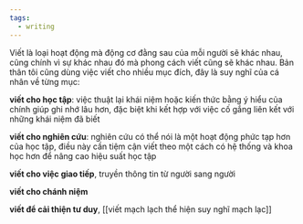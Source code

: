 ```yaml
---
tags:
  - writing
---
```

Viết là loại hoạt động mà động cơ đằng sau của mỗi người sẽ khác nhau, cũng chính vì sự khác nhau đó mà phong cách viết cũng sẽ khác nhau. Bản thân tôi cũng dùng việc viết cho nhiều mục đích, đây là suy nghĩ của cá nhân về từng mục:

**viết cho học tập**: việc thuật lại khái niệm hoặc kiến thức bằng ý hiểu của chính giúp ghi nhớ lâu hơn, đặc biệt khi kết hợp với việc cố gắng liên kết với những khái niệm đã biết 

**viết cho nghiên cứu**: nghiên cứu có thể nói là một hoạt động phức tạp hơn của học tập, điều này cần tiệm cận viết theo một cách có hệ thống và khoa học hơn để nâng cao hiệu suất học tập

**viết cho việc giao tiếp**, truyền thông tin từ người sang người 

**viết cho chánh niệm**

**viết để cải thiện tư duy**, [[viết mạch lạch thể hiện suy nghĩ mạch lạc]]



[^1]:  “Writing is thinking on paper. Anyone who thinks clearly should be able to write clearly—about any subject at all.” (Zinsser, 2013, p. 11) On Writing
[^2]:  H. L. Mencken “0.8 percent of the human race is capable of writing something that is instantly understandable.”